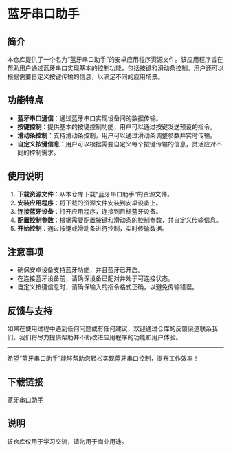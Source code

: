 # 蓝牙串口助手

## 简介
本仓库提供了一个名为“蓝牙串口助手”的安卓应用程序资源文件。该应用程序旨在帮助用户通过蓝牙串口实现基本的控制功能，包括按键和滑动条控制。用户还可以根据需要自定义按键传输的信息，以满足不同的应用场景。

## 功能特点
- **蓝牙串口通信**：通过蓝牙串口实现设备间的数据传输。
- **按键控制**：提供基本的按键控制功能，用户可以通过按键发送预设的指令。
- **滑动条控制**：支持滑动条控制，用户可以通过滑动条调整参数并实时传输。
- **自定义按键信息**：用户可以根据需要自定义每个按键传输的信息，灵活应对不同的控制需求。

## 使用说明
1. **下载资源文件**：从本仓库下载“蓝牙串口助手”的资源文件。
2. **安装应用程序**：将下载的资源文件安装到安卓设备上。
3. **连接蓝牙设备**：打开应用程序，连接到目标蓝牙设备。
4. **配置控制参数**：根据需要配置按键和滑动条的控制参数，并自定义传输信息。
5. **开始控制**：通过按键或滑动条进行控制，实时传输数据。

## 注意事项
- 确保安卓设备支持蓝牙功能，并且蓝牙已开启。
- 在连接蓝牙设备前，请确保设备已配对并处于可连接状态。
- 自定义按键信息时，请确保输入的指令格式正确，以避免传输错误。

## 反馈与支持
如果在使用过程中遇到任何问题或有任何建议，欢迎通过仓库的反馈渠道联系我们。我们将尽力提供帮助并不断改进应用程序的功能和用户体验。

---

希望“蓝牙串口助手”能够帮助您轻松实现蓝牙串口控制，提升工作效率！

## 下载链接
[蓝牙串口助手](https://pan.quark.cn/s/fcb6e1163853)

## 说明

该仓库仅用于学习交流，请勿用于商业用途。
